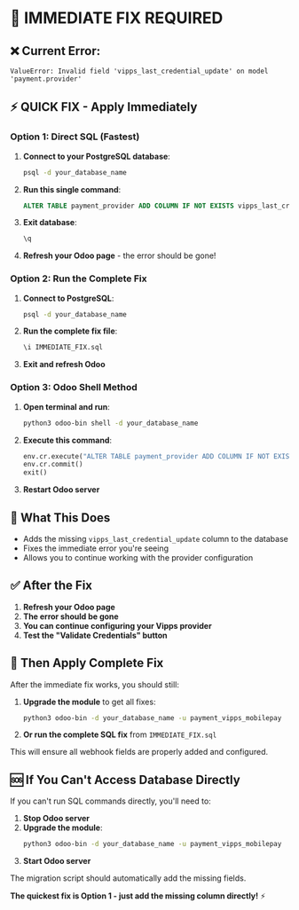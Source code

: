 # 🚨 IMMEDIATE FIX REQUIRED

## ❌ **Current Error**:
```
ValueError: Invalid field 'vipps_last_credential_update' on model 'payment.provider'
```

## ⚡ **QUICK FIX - Apply Immediately**

### **Option 1: Direct SQL (Fastest)**

1. **Connect to your PostgreSQL database**:
   ```bash
   psql -d your_database_name
   ```

2. **Run this single command**:
   ```sql
   ALTER TABLE payment_provider ADD COLUMN IF NOT EXISTS vipps_last_credential_update timestamp;
   ```

3. **Exit database**:
   ```sql
   \q
   ```

4. **Refresh your Odoo page** - the error should be gone!

### **Option 2: Run the Complete Fix**

1. **Connect to PostgreSQL**:
   ```bash
   psql -d your_database_name
   ```

2. **Run the complete fix file**:
   ```bash
   \i IMMEDIATE_FIX.sql
   ```

3. **Exit and refresh Odoo**

### **Option 3: Odoo Shell Method**

1. **Open terminal and run**:
   ```bash
   python3 odoo-bin shell -d your_database_name
   ```

2. **Execute this command**:
   ```python
   env.cr.execute("ALTER TABLE payment_provider ADD COLUMN IF NOT EXISTS vipps_last_credential_update timestamp;")
   env.cr.commit()
   exit()
   ```

3. **Restart Odoo server**

## 🎯 **What This Does**

- Adds the missing `vipps_last_credential_update` column to the database
- Fixes the immediate error you're seeing
- Allows you to continue working with the provider configuration

## ✅ **After the Fix**

1. **Refresh your Odoo page**
2. **The error should be gone**
3. **You can continue configuring your Vipps provider**
4. **Test the "Validate Credentials" button**

## 🔄 **Then Apply Complete Fix**

After the immediate fix works, you should still:

1. **Upgrade the module** to get all fixes:
   ```bash
   python3 odoo-bin -d your_database_name -u payment_vipps_mobilepay
   ```

2. **Or run the complete SQL fix** from `IMMEDIATE_FIX.sql`

This will ensure all webhook fields are properly added and configured.

## 🆘 **If You Can't Access Database Directly**

If you can't run SQL commands directly, you'll need to:

1. **Stop Odoo server**
2. **Upgrade the module**:
   ```bash
   python3 odoo-bin -d your_database_name -u payment_vipps_mobilepay
   ```
3. **Start Odoo server**

The migration script should automatically add the missing fields.

**The quickest fix is Option 1 - just add the missing column directly!** ⚡